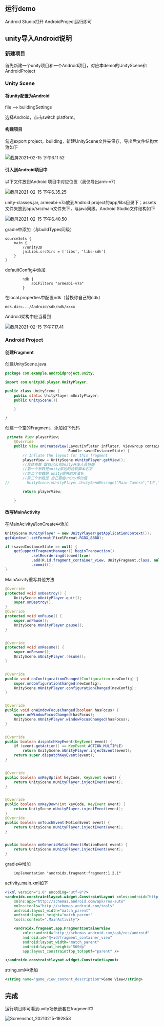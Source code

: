 ## 运行demo

Android Studio打开 AndroidProject运行即可



## unity导入Android说明

### 新建项目

首先新建一个unity项目和一个Android项目，对应本demo的UnityScene和AndroidProject

### Unity Scene

#### 将unity配置为Android

file --> buildingSettings

选择Android，点击switch platform。

#### 构建项目

勾选export project，building，新建UnityScene文件夹保存，导出后文件结构大致如下



![截屏2021-02-15 下午6.11.52](https://tva1.sinaimg.cn/large/008eGmZEgy1gnogbst7x4j30co0g8jsi.jpg)

#### 引入到Android项目中

以下文件放到Android 项目中对应位置（我仅导出arm-v7）

![截屏2021-02-15 下午6.35.25](https://tva1.sinaimg.cn/large/008eGmZEgy1gnogbrzc22j30fw0lmq4s.jpg)

unity-classes.jar, armeabi-v7a放到Android project的app/libs目录下；assets文件夹放到app/src/main文件夹下，与java同级。Android Studio文件结构如下

![截屏2021-02-15 下午6.40.50](https://tva1.sinaimg.cn/large/008eGmZEgy1gnogbscq1sj30hu0mgwfy.jpg)

gradle中添加（与buildTypes同级）

```
sourceSets {
    main {
        //unity3D
        jniLibs.srcDirs = ['libs', 'libs-sdk']
    }
}
```

defaultConfig中添加

```
        ndk {
            abiFilters "armeabi-v7a"
        }
```

在local.properties中配置ndk（替换你自己的ndk）

```
ndk.dir=.../Android/sdk/ndk/xxxx
```

Android架构中应当看到

![截屏2021-02-15 下午7.17.41](https://tva1.sinaimg.cn/large/008eGmZEgy1gnogbrf9r3j30d2096mxv.jpg)

### Android Project

#### 创建Fragment

创建UnityScene.java

```java
package com.example.androidproject.unity;

import com.unity3d.player.UnityPlayer;

public class UnityScene {
    public static UnityPlayer mUnityPlayer;
    public UnityScene(){

    }

}

```



创建一个空的Fragment，添加如下代码

```java
 private View playerView;
    @Override
    public View onCreateView(LayoutInflater inflater, ViewGroup container,
                             Bundle savedInstanceState) {
        // Inflate the layout for this fragment
        playerView = UnityScene.mUnityPlayer.getView();
        //具体参数 跟自己公司Unity开发人员协商
        //第一个参数是unity那边的挂载脚本名字
        //第二个参数是 unity提供的方法名
        //第三个参数是 自己要给unity传的值
//        UnityScene.mUnityPlayer.UnitySendMessage("Main Camera","Id","1");

        return playerView;

    }
```





#### 改写MainActivity

在MainAcivity的onCreate中添加

```java
UnityScene.mUnityPlayer = new UnityPlayer(getApplicationContext());
getWindow().setFormat(PixelFormat.RGBX_8888);

if (savedInstanceState == null) {
    getSupportFragmentManager().beginTransaction()
            .setReorderingAllowed(true)
            .add(R.id.fragment_container_view, UnityFragment.class, null)
            .commit();
}
```

MainAcivity重写其他方法

```java
@Override
protected void onDestroy() {
    UnityScene.mUnityPlayer.quit();
    super.onDestroy();
}
@Override
protected void onPause() {
    super.onPause();
    UnityScene.mUnityPlayer.pause();
}


@Override
protected void onResume() {
    super.onResume();
    UnityScene.mUnityPlayer.resume();
}


@Override
public void onConfigurationChanged(Configuration newConfig) {
    super.onConfigurationChanged(newConfig);
    UnityScene.mUnityPlayer.configurationChanged(newConfig);
}


@Override
public void onWindowFocusChanged(boolean hasFocus) {
    super.onWindowFocusChanged(hasFocus);
    UnityScene.mUnityPlayer.windowFocusChanged(hasFocus);
}


@Override
public boolean dispatchKeyEvent(KeyEvent event) {
    if (event.getAction() == KeyEvent.ACTION_MULTIPLE)
        return UnityScene.mUnityPlayer.injectEvent(event);
    return super.dispatchKeyEvent(event);
}


@Override
public boolean onKeyUp(int keyCode, KeyEvent event) {
    return UnityScene.mUnityPlayer.injectEvent(event);
}


@Override
public boolean onKeyDown(int keyCode, KeyEvent event) {
    return UnityScene.mUnityPlayer.injectEvent(event);
}
@Override
public boolean onTouchEvent(MotionEvent event) {
    return UnityScene.mUnityPlayer.injectEvent(event);
}


public boolean onGenericMotionEvent(MotionEvent event) {
    return UnityScene.mUnityPlayer.injectEvent(event);
}
```



gradle中增加

```
    implementation "androidx.fragment:fragment:1.2.1"
```



activity_main.xml如下

```xml
<?xml version="1.0" encoding="utf-8"?>
<androidx.constraintlayout.widget.ConstraintLayout xmlns:android="http://schemas.android.com/apk/res/android"
    xmlns:app="http://schemas.android.com/apk/res-auto"
    xmlns:tools="http://schemas.android.com/tools"
    android:layout_width="match_parent"
    android:layout_height="match_parent"
    tools:context=".MainActivity">

    <androidx.fragment.app.FragmentContainerView
        xmlns:android="http://schemas.android.com/apk/res/android"
        android:id="@+id/fragment_container_view"
        android:layout_width="match_parent"
        android:layout_height="500dp"
        app:layout_constraintTop_toTopOf="parent" />

</androidx.constraintlayout.widget.ConstraintLayout>
```



string.xml中添加

```xml
<string name="game_view_content_description">Game View</string>
```

## 完成

运行项目即可看到unity场景嵌套在fragment中

![Screenshot_20210215-192853](https://tva1.sinaimg.cn/large/008eGmZEgy1gnogbq75dij30u01t00v0.jpg)

